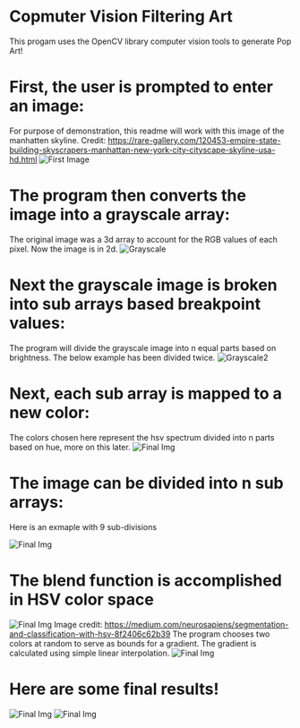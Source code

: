 # Copmuter Vision Filtering Art
This progam uses the OpenCV library computer vision tools to generate Pop Art! 

# First, the user is prompted to enter an image:
For purpose of demonstration, this readme will work with this image of the manhatten skyline. 
Credit: https://rare-gallery.com/120453-empire-state-building-skyscrapers-manhattan-new-york-city-cityscape-skyline-usa-hd.html
![First Image](Images/img9.jpeg)

# The program then converts the image into a grayscale array:
The original image was a 3d array to account for the RGB values of each pixel. Now the image is in 2d.
![Grayscale](Images/Example2.jpg)

# Next the grayscale image is broken into sub arrays based breakpoint values:
The program will divide the grayscale image into n equal parts based on brightness. The below example has been divided twice. 
![Grayscale2](Images/Example3.jpg)

# Next, each sub array is mapped to a new color:
The colors chosen here represent the hsv spectrum divided into n parts based on hue, more on this later.
![Final Img](Images/Example5.jpg)

# The image can be divided into n sub arrays:
Here is an exmaple with 9 sub-divisions

![Final Img](Images/Example6.jpg)

# The blend function is accomplished in HSV color space
![Final Img](Images/HsvRgb.png)
Image credit: https://medium.com/neurosapiens/segmentation-and-classification-with-hsv-8f2406c62b39
The program chooses two colors at random to serve as bounds for a gradient. The gradient is calculated using simple linear interpolation.
![Final Img](Images/Example10.png)

# Here are some final results!
![Final Img](Images/Example7.jpg)
![Final Img](Images/Example9.jpg)
